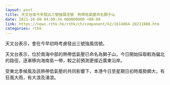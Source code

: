 ```yaml
---
layout: post
title: 天文台或今早發出三號強風信號　熱帶低氣壓命名獅子山
date: 2021-10-08 04:00:34.000000000 +08:00
link: https://news.rthk.hk/rthk/ch/component/k2/1614064-20211008.htm
categories: rthk
---
```


天文台表示，會在今早初時考慮發出三號強風信號。

天文台表示，位於南海中部的熱帶低氣壓已命名為獅子山，今日開始採取較為偏北的路徑，逐漸移向海南島一帶，較之前預測更接近廣東沿岸。
 
受東北季候風及該熱帶低氣壓的共同影響下，本港今日至星期日初時風勢頗大，有狂風大雨，有大浪及湧浪。
